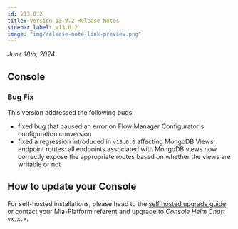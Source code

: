 ```yaml
---
id: v13.0.2
title: Version 13.0.2 Release Notes
sidebar_label: v13.0.2
image: "img/release-note-link-preview.png"
---
```


_June 18th, 2024_

## Console

### Bug Fix

This version addressed the following bugs:

* fixed bug that caused an error on Flow Manager Configurator's configuration conversion
* fixed a regression introduced in `v13.0.0` affecting MongoDB Views endpoint routes: all endpoints associated with MongoDB views now correctly expose the appropriate routes based on whether the views are writable or not

## How to update your Console

For self-hosted installations, please head to the [self hosted upgrade guide](/infrastructure/self-hosted/installation-chart/100_how-to-upgrade.md) or contact your Mia-Platform referent and upgrade to _Console Helm Chart_ `vX.X.X`.
